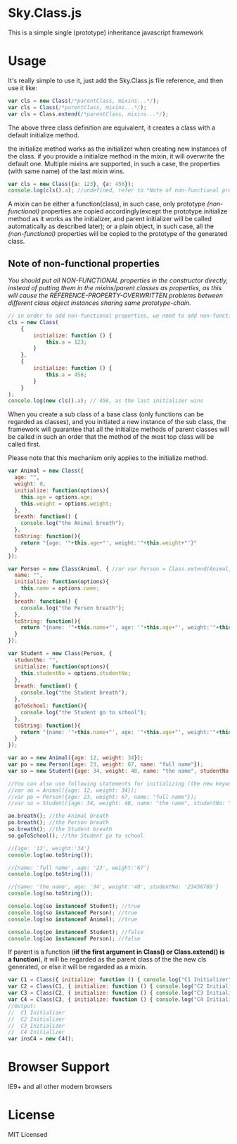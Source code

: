 # Sky.Class.js
This is a simple single (prototype) inheritance javascript framework
# Usage
It's really simple to use it, just add the Sky.Class.js file reference, and then use it like:<br />

```JavaScript
var cls = new Class(/*parentClass, mixins...*/);
var cls = Class(/*parentClass, mixins...*/);
var cls = Class.extend(/*parentClass, mixins...*/);
```

The above three class definition are equivalent, it creates a class with a default initialize method.<br />

the initialize method works as the initializer when creating new instances of the class. if you provide a initialize method in the mixin, it will overwrite the default one. Multiple mixins are supported, in such a case, the properties (with same name) of the last mixin wins.<br />

```JavaScript
var cls = new Class({a: 123}, {a: 456});
console.log(cls().a); //undefined, refer to *Note of non-functional properties* section.
```

A mixin can be either a function(class), in such case, only prototype *(non-functional)* properties are copied accordingly(except the prototype.initialize method as it works as the initializer, and parent initializer will be called automatically as described later); or a plain object, in such case, all the *(non-functional)* properties will be copied to the prototype of the generated class.<br />

## Note of non-functional properties
*You should put all NON-FUNCTIONAL properties in the constructor directly, instead of putting them in the mixins/parent classes as properties, as this will cause the REFERENCE-PROPERTY-OVERWRITTEN problems between different class object instances sharing same prototype-chain.*

```JavaScript
// in order to add non-functional properties, we need to add non-functional properties to cunstructor
cls = new Class(
    {
        initialize: function () {
            this.a = 123;
        }
    },
    {
        initialize: function () {
            this.a = 456;
        }
    }
);
console.log(new cls().a); // 456, as the last initializer wins
```

When you create a sub class of a base class (only functions can be regarded as classes), and you initiated a new instance of the sub class, the framework will guarantee that all the initialize methods of parent classes will be called in such an order that the method of the most top class will be called first.<br />

Please note that this mechanism only applies to the initialize method.<br />
```JavaScript
var Animal = new Class({
  age: "",
  weight: 0,
  initialize: function(options){
    this.age = options.age;
    this.weight = options.weight;
  },
  breath: function() {
    console.log("the Animal breath");
  },
  toString: function(){
    return "{age: '"+this.age+"', weight:'"+this.weight+"'}"
  }
});

var Person = new Class(Animal, { //or var Person = Class.extend(Animal, {
  name: "",
  initialize: function(options){
    this.name = options.name;
  },
  breath: function() {
    console.log("the Person breath");
  },
  toString: function(){
    return "{name: '"+this.name+"', age: '"+this.age+"', weight:'"+this.weight+"'}"
  }
});

var Student = new Class(Person, {
  studentNo: "",
  initialize: function(options){
    this.studentNo = options.studentNo;
  },
  breath: function() {
    console.log("the Student breath");
  },
  goToSchool: function(){
    console.log("the Student go to school");
  },
  toString: function(){
    return "{name: '"+this.name+"', age: '"+this.age+"', weight:'"+this.weight+"', studentNo: '"+this.studentNo+"'}"
  }
});

var ao = new Animal({age: 12, weight: 34});
var po = new Person({age: 23, weight: 67, name: "full name"});
var so = new Student({age: 34, weight: 48, name: "the name", studentNo: "23456789"});

//You can also use following statements for initializing (the new keyword is optional):
//var ao = Animal({age: 12, weight: 34});
//var po = Person({age: 23, weight: 67, name: "full name"});
//var so = Student({age: 34, weight: 48, name: "the name", studentNo: "23456789"});

ao.breath(); //the Animal breath
po.breath(); //the Person breath
so.breath(); //the Student breath
so.goToSchool(); //the Student go to school

//{age: '12', weight:'34'}
console.log(ao.toString());

//{name: 'full name', age: '23', weight:'67'}
console.log(po.toString());

//{name: 'the name', age: '34', weight:'48', studentNo: '23456789'}
console.log(so.toString());

console.log(so instanceof Student); //true
console.log(so instanceof Person); //true
console.log(so instanceof Animal); //true

console.log(po instanceof Student); //false
console.log(ao instanceof Person); //false
```

If parent is a function (**iif the first argument in Class() or Class.extend() is a function**), it will be regarded as the parent class of the the new cls generated, or else it will be regarded as a mixin.

```JavaScript
var C1 = Class({ initialize: function () { console.log("C1 Initializer"); } });
var C2 = Class(C1, { initialize: function () { console.log("C2 Initializer"); } });
var C3 = Class(C2, { initialize: function () { console.log("C3 Initializer"); } });
var C4 = Class(C3, { initialize: function () { console.log("C4 Initializer"); } });
//Output:
//  C1 Initializer
//  C2 Initializer
//  C3 Initializer
//  C4 Initializer
var insC4 = new C4();
```

# Browser Support
IE9+ and all other modern browsers

# License
MIT Licensed

